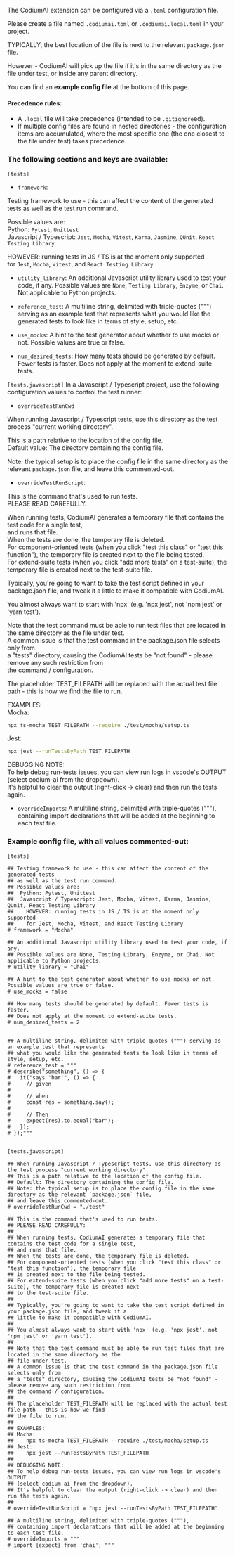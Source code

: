 The CodiumAI extension can be configured via a `.toml` configuration file.

Please create a file named `.codiumai.toml` or `.codiumai.local.toml` in your project.

TYPICALLY, the best location of the file is next to the relevant `package.json` file.

However - CodiumAI will pick up the file if it's in the same directory as the file under test, or inside any parent directory.

You can find an **example config file** at the bottom of this page.


#### Precedence rules:
* A `.local` file will take precedence (intended to be `.gitignore`ed).
* If multiple config files are found in nested directories - the configuration items are accumulated, where the most specific one (the one closest to the file under test) takes precedence.

### The following sections and keys are available:

`[tests]`

* `framework`:

Testing framework to use - this can affect the content of the generated tests
as well as the test run command.  

Possible values are:  
Python: `Pytest`, `Unittest`  
Javascript / Typescript: `Jest`, `Mocha`, `Vitest`, `Karma`, `Jasmine`, `QUnit`, `React Testing Library`  

HOWEVER: running tests in JS / TS is at the moment only supported  
for `Jest`, `Mocha`, `Vitest`, and `React Testing Library`  

* `utility_library`: An additional Javascript utility library used to test your code, if any. Possible values are `None`, `Testing Library`, `Enzyme`, or `Chai`. Not applicable to Python projects.

* `reference_test`: A multiline string, delimited with triple-quotes (""") serving as an example test that represents what you would like the generated tests to look like in terms of style, setup, etc.

* `use_mocks`: A hint to the test generator about whether to use mocks or not. Possible values are true or false.

* `num_desired_tests`: How many tests should be generated by default. Fewer tests is faster. Does not apply at the moment to extend-suite tests.

`[tests.javascript]`
In a Javascript / Typescript project, use the following configuration values to control the test runner:

* `overrideTestRunCwd`

When running Javascript / Typescript tests, use this directory as the test process "current working directory".

This is a path relative to the location of the config file.  
Default value: The directory containing the config file.  

Note: the typical setup is to place the config file in the same directory as the relevant `package.json` file, and leave this commented-out.
* `overrideTestRunScript`:

This is the command that's used to run tests.  
PLEASE READ CAREFULLY:

When running tests, CodiumAI generates a temporary file that contains the test code for a single test,  
and runs that file.  
When the tests are done, the temporary file is deleted.  
For component-oriented tests (when you click "test this class" or "test this function"), the temporary file
is created next to the file being tested.  
For extend-suite tests (when you click "add more tests" on a test-suite), the temporary file is created next
to the test-suite file.  

Typically, you're going to want to take the test script defined in your package.json file, and tweak it a
little to make it compatible with CodiumAI.  

You almost always want to start with 'npx' (e.g. 'npx jest', not 'npm jest' or 'yarn test').  

Note that the test command must be able to run test files that are located in the same directory as the
file under test.  
A common issue is that the test command in the package.json file selects only from  
a "tests" directory, causing the CodiumAI tests be "not found" - please remove any such restriction from  
the command / configuration.  

The placeholder TEST_FILEPATH will be replaced with the actual test file path - this is how we find the file to run.

EXAMPLES:  
Mocha:  
```bash
npx ts-mocha TEST_FILEPATH --require ./test/mocha/setup.ts
```

Jest:  
```bash
npx jest --runTestsByPath TEST_FILEPATH  
```

DEBUGGING NOTE:  
To help debug run-tests issues, you can view run logs in vscode's OUTPUT   
(select codium-ai from the dropdown).  
It's helpful to clear the output (right-click -> clear) and then run the tests again.  


* `overrideImports`: A multiline string, delimited with triple-quotes ("""), containing import declarations that will be added at the beginning to each test file. 

### Example config file, with all values commented-out:
```
[tests]

## Testing framework to use - this can affect the content of the generated tests
## as well as the test run command.
## Possible values are:
##  Python: Pytest, Unittest
##  Javascript / Typescript: Jest, Mocha, Vitest, Karma, Jasmine, QUnit, React Testing Library
##    HOWEVER: running tests in JS / TS is at the moment only supported
##    for Jest, Mocha, Vitest, and React Testing Library
# framework = "Mocha"

## An additional Javascript utility library used to test your code, if any. 
## Possible values are None, Testing Library, Enzyme, or Chai. Not applicable to Python projects.
# utility_library = "Chai"

## A hint to the test generator about whether to use mocks or not. Possible values are true or false.
# use_mocks = false

## How many tests should be generated by default. Fewer tests is faster.
## Does not apply at the moment to extend-suite tests.
# num_desired_tests = 2


## A multiline string, delimited with triple-quotes (""") serving as an example test that represents
## what you would like the generated tests to look like in terms of style, setup, etc.
# reference_test = """
# describe("something", () => {
#   it("says 'bar'", () => {
#     // given
#
#     // when
#     const res = something.say();
#    
#     // Then
#     expect(res).to.equal("bar");
#   });
# });"""


[tests.javascript]

## When running Javascript / Typescript tests, use this directory as the test process "current working directory".
## This is a path relative to the location of the config file.
## Default: The directory containing the config file.
## Note: the typical setup is to place the config file in the same directory as the relevant `package.json` file,
## and leave this commented-out.
# overrideTestRunCwd = "./test"

## This is the command that's used to run tests.
## PLEASE READ CAREFULLY:
##
## When running tests, CodiumAI generates a temporary file that contains the test code for a single test,
## and runs that file.
## When the tests are done, the temporary file is deleted.
## For component-oriented tests (when you click "test this class" or "test this function"), the temporary file
## is created next to the file being tested.
## For extend-suite tests (when you click "add more tests" on a test-suite), the temporary file is created next
## to the test-suite file.
##
## Typically, you're going to want to take the test script defined in your package.json file, and tweak it a
## little to make it compatible with CodiumAI.
##
## You almost always want to start with 'npx' (e.g. 'npx jest', not 'npm jest' or 'yarn test').
##
## Note that the test command must be able to run test files that are located in the same directory as the
## file under test.
## A common issue is that the test command in the package.json file selects only from
## a "tests" directory, causing the CodiumAI tests be "not found" - please remove any such restriction from
## the command / configuration.
##
## The placeholder TEST_FILEPATH will be replaced with the actual test file path - this is how we find
## the file to run.
##
## EXAMPLES:
## Mocha:
##    npx ts-mocha TEST_FILEPATH --require ./test/mocha/setup.ts
## Jest:
##    npx jest --runTestsByPath TEST_FILEPATH
## 
## DEBUGGING NOTE:
## To help debug run-tests issues, you can view run logs in vscode's OUTPUT 
## (select codium-ai from the dropdown).
## It's helpful to clear the output (right-click -> clear) and then run the tests again.
##
# overrideTestRunScript = "npx jest --runTestsByPath TEST_FILEPATH"

## A multiline string, delimited with triple-quotes ("""),
## containing import declarations that will be added at the beginning to each test file. 
# overrideImports = """ 
# import {expect} from 'chai'; """
```